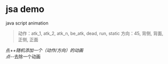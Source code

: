 # jsa demo
java script animation

> 动作：atk_1, atk_2, atk_n, be_atk, dead, run, static
> 方向：45, 背侧, 背面, 正侧, 正面

点+_+随机添加一个（动作/方向）的动画<br/>
点-_-去除一个动画